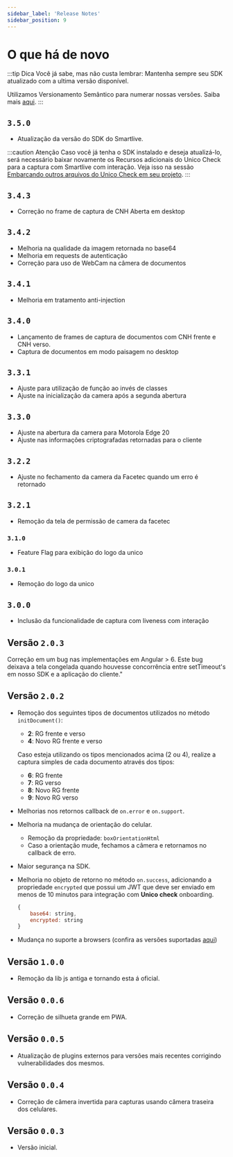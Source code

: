 ```yaml
---
sidebar_label: 'Release Notes'
sidebar_position: 9
---
```


# O que há de novo

:::tip Dica
Você já sabe, mas não custa lembrar: Mantenha sempre seu SDK atualizado com a ultima versão disponível.

Utilizamos Versionamento Semântico para numerar nossas versões. Saiba mais [aqui](/conceitos-importantes).
:::

## `3.5.0`
- Atualização da versão do SDK do Smartlive.

:::caution Atenção
Caso você já tenha o SDK instalado e deseja atualizá-lo, será necessário baixar novamente os Recursos adicionais do Unico Check para a captura com Smartlive com interação.
Veja isso na sessão [Embarcando outros arquivos do Unico Check em seu projeto](como-comecar/#embarcando-outros-arquivos-do-unico-check-em-seu-projeto).
:::

## `3.4.3`
- Correção no frame de captura de CNH Aberta em desktop

## `3.4.2`
- Melhoria na qualidade da imagem retornada no base64
- Melhoria em requests de autenticação
- Correção para uso de WebCam na câmera de documentos

## `3.4.1`
- Melhoria em tratamento anti-injection

## `3.4.0`
- Lançamento de frames de captura de documentos com CNH frente e CNH verso.
- Captura de documentos em modo paisagem no desktop

## `3.3.1`
- Ajuste para utilização de função ao invés de classes
- Ajuste na inicialização da camera após a segunda abertura

## `3.3.0` 
- Ajuste na abertura da camera para Motorola Edge 20
- Ajuste nas informações criptografadas retornadas para o cliente

## `3.2.2`
- Ajuste no fechamento da camera da Facetec quando um erro é retornado

## `3.2.1`
- Remoção da tela de permissão de camera da facetec

### `3.1.0` 
- Feature Flag para exibição do logo da unico

### `3.0.1`
- Remoção do logo da unico

## `3.0.0` 
- Inclusão da funcionalidade de captura com liveness com interação

## Versão `2.0.3`
Correção em um bug nas implementações em Angular > 6. Este bug deixava a tela congelada quando houvesse concorrência entre setTimeout's em nosso SDK e a aplicação do cliente."

## Versão `2.0.2`

- Remoção dos seguintes tipos de documentos utilizados no método `initDocument()`: 
    - **2**: RG frente e verso
    - **4**: Novo RG frente e verso

  Caso esteja utilizando os tipos mencionados acima (2 ou 4), realize a captura simples de cada documento através dos tipos:

    - **6**: RG frente
    - **7**: RG verso
    - **8**: Novo RG frente
    - **9**: Novo RG verso

- Melhorias nos retornos callback de `on.error` e `on.support`.  

- Melhoria na mudança de orientação do celular.
    - Remoção da propriedade: `boxOrientationHtml`
    - Caso a orientação mude, fechamos a câmera e retornamos no callback de erro.

- Maior segurança na SDK.

- Melhoria no objeto de retorno no método `on.success`, adicionando a propriedade `encrypted` que possui um JWT que deve ser enviado em menos de 10 minutos para integração com **Unico check** onboarding.

    ```javascript
    {
        base64: string,
        encrypted: string
    }
    ```

- Mudança no suporte a browsers (confira as versões suportadas [aqui](overview#browsers))


## Versão `1.0.0`
- Remoção da lib js antiga e tornando esta á oficial.

## Versão `0.0.6`
- Correção de silhueta grande em PWA.

## Versão `0.0.5`
- Atualização de plugins externos para versões mais recentes corrigindo vulnerabilidades dos mesmos.

## Versão `0.0.4`
- Correção de câmera invertida para capturas usando câmera traseira dos celulares.

## Versão `0.0.3`
- Versão inicial.
